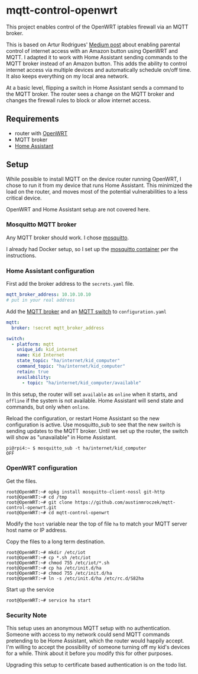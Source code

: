 # mqtt-control-openwrt
This project enables control of the OpenWRT iptables firewall via an MQTT broker.  

This is based on Artur Rodrigues' [Medium post](https://medium.com/@arturlr/using-iot-button-to-control-my-kids-internet-usage-5bd825c1da76) about enabling parental control of internet access with an Amazon button using OpenWRT and MQTT. I adapted it to work with Home Assistant sending commands to the MQTT broker instead of an Amazon button. This adds the ability to control internet access via multiple devices and automatically schedule on/off time.  It also keeps everything on my local area network.

At a basic level, flipping a switch in Home Assistant sends a command to the MQTT broker.  The router sees a change on the MQTT broker and changes the firewall rules to block or allow internet access.

## Requirements

- router with [OpenWRT](https://openwrt.org/)
- MQTT broker
- [Home Assistant](https://www.home-assistant.io/)

## Setup

While possible to install MQTT on the device router running OpenWRT, I chose to run it from my device that runs Home Assistant.  This minimized the load on the router, and moves most of the potential vulnerabilities to a less critical device.  

OpenWRT and Home Assistant setup are not covered here.

### Mosquitto MQTT broker

Any MQTT broker should work. I chose [mosquitto](https://mosquitto.org/). 

I already had Docker setup, so I set up the [mosquitto container](https://hub.docker.com/_/eclipse-mosquitto/) per the instructions.

### Home Assistant configuration

First add the broker address to the `secrets.yaml` file.

```yaml
mqtt_broker_address: 10.10.10.10
# put in your real address
```

Add the [MQTT broker](https://www.home-assistant.io/integrations/mqtt/) and an [MQTT switch](https://www.home-assistant.io/integrations/switch.mqtt/) to `configuration.yaml`

```yaml
mqtt:
  broker: !secret mqtt_broker_address

switch:
  - platform: mqtt
    unique_id: kid_internet
    name: Kid Internet
    state_topic: "ha/internet/kid_computer"
    command_topic: "ha/internet/kid_computer"
    retain: true
    availability:
      - topic: "ha/internet/kid_computer/available"
```

In this setup, the router will set `available` as `online` when it starts, and `offline` if the system is not available.  Home Assistant will send state and commands, but only when `online`.

Reload the configuration, or restart Home Assistant so the new configuration is active.  Use mosquitto_sub to see that the new switch is sending updates to the MQTT broker.  Until we set up the router, the switch will show as "unavailable" in Home Assistant.

```console
pi@rpi4:~ $ mosquitto_sub -t ha/internet/kid_computer
OFF
```

### OpenWRT configuration

Get the files.  

```console
root@OpenWRT:~# opkg install mosquitto-client-nossl git-http 
root@OpenWRT:~# cd /tmp
root@OpenWRT:~# git clone https://github.com/austinmroczek/mqtt-control-openwrt.git 
root@OpenWRT:~# cd mqtt-control-openwrt
```

Modify the `host` variable near the top of file `ha` to match your MQTT server host name or IP address.

Copy the files to a long term destination.

```console
root@OpenWRT:~# mkdir /etc/iot
root@OpenWRT:~# cp *.sh /etc/iot
root@OpenWRT:~# chmod 755 /etc/iot/*.sh
root@OpenWRT:~# cp ha /etc/init.d/ha
root@OpenWRT:~# chmod 755 /etc/init.d/ha
root@OpenWRT:~# ln -s /etc/init.d/ha /etc/rc.d/S82ha
```

Start up the service
```console
root@OpenWRT:~# service ha start
```

### Security Note

This setup uses an anonymous MQTT setup with no authentication. Someone with access to my network could send MQTT commands pretending to be Home Assistant, which the router would happily accept.  I'm willing to accept the possibility of someone turning off my kid's devices for a while.  Think about it before you modify this for other purposes.

Upgrading this setup to certificate based authentication is on the todo list.